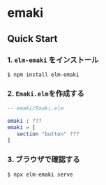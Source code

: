 # emaki

## Quick Start

### 1. `elm-emaki` をインストール

```shell
$ npm install elm-emaki
```

### 2. `Emaki.elm`を作成する

```elm
-- emaki/Emaki.elm

emaki : ???
emaki = [
   section "button" ???
]
```

### 3. ブラウザで確認する

```shell
$ npx elm-emaki serve
```


